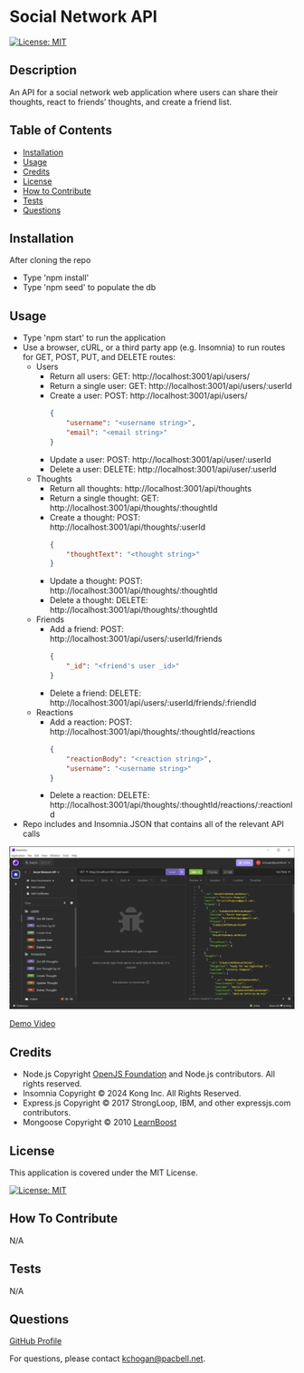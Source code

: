 
# Social Network API

[![License: MIT](https://img.shields.io/badge/License-MIT-yellow.svg)](https://opensource.org/licenses/MIT)

## Description
An API for a social network web application where users can share their thoughts, react to friends’ thoughts, and create a friend list.  

## Table of Contents

- [Installation](#installation)
- [Usage](#usage)
- [Credits](#credits)
- [License](#license)
- [How to Contribute](#guidelines)
- [Tests](#tests)
- [Questions](#questions)

## Installation

After cloning the repo
- Type 'npm install'
- Type 'npm seed' to populate the db

## Usage

- Type 'npm start' to run the application
- Use a browser, cURL, or a third party app (e.g. Insomnia) to run routes for GET, POST, PUT, and DELETE routes:
   - Users
        - Return all users: GET: http://localhost:3001/api/users/
        - Return a single user: GET: http://localhost:3001/api/users/:userId
        - Create a user: POST: http://localhost:3001/api/users/
            ```json
            {
                "username": "<username string>",
                "email": "<email string>"
            }
            ```
        - Update a user: POST: http://localhost:3001/api/user/:userId
        - Delete a user: DELETE: http://localhost:3001/api/user/:userId
    - Thoughts
        - Return all thoughts: http://localhost:3001/api/thoughts
        - Return a single thought: GET: http://localhost:3001/api/thoughts/:thoughtId
        - Create a thought: POST: http://localhost:3001/api/thoughts/:userId
            ```json
            {
                "thoughtText": "<thought string>"
            }
            ```
        - Update a thought: POST: http://localhost:3001/api/thoughts/:thoughtId
        - Delete a thought: DELETE: http://localhost:3001/api/thoughts/:thoughtId
    - Friends
        - Add a friend: POST: http://localhost:3001/api/users/:userId/friends
            ```json 
            {
                "_id": "<friend's user _id>"
            }
            ```
        - Delete a friend: DELETE: http://localhost:3001/api/users/:userId/friends/:friendId
    - Reactions
        - Add a reaction: POST: http://localhost:3001/api/thoughts/:thoughtId/reactions
            ```json 
            {
                "reactionBody": "<reaction string>",
                "username": "<username string>"
            }
            ```
        - Delete a reaction: DELETE: http://localhost:3001/api/thoughts/:thoughtId/reactions/:reactionId
- Repo includes and Insomnia.JSON that contains all of the relevant API calls

![alt Screenshot of api calls in Insomnia](./assets/capture.png)

[Demo Video](https://youtu.be/ZhuGKlcfDqw)

## Credits

* Node.js Copyright [OpenJS Foundation](https://openjsf.org/) and Node.js contributors. All rights reserved. 
* Insomnia Copyright © 2024 Kong Inc. All Rights Reserved.
* Express.js Copyright © 2017 StrongLoop, IBM, and other expressjs.com contributors.
* Mongoose Copyright © 2010 [LearnBoost](dev@learnboost.com)

## License

This application is covered under the MIT License.

[![License: MIT](https://img.shields.io/badge/License-MIT-yellow.svg)](https://opensource.org/licenses/MIT)

<a id="guidelines"></a>
## How To Contribute

N/A

## Tests

N/A

## Questions

[GitHub Profile](https://github.com/kevinchogan)

For questions, please contact kchogan@pacbell.net.
